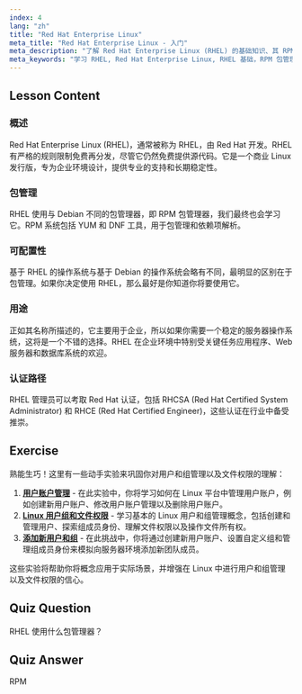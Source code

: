 ```yaml
---
index: 4
lang: "zh"
title: "Red Hat Enterprise Linux"
meta_title: "Red Hat Enterprise Linux - 入门"
meta_description: "了解 Red Hat Enterprise Linux (RHEL) 的基础知识、其 RPM 包管理器和企业用途。理解 RHEL 的核心区别和优势。"
meta_keywords: "学习 RHEL, Red Hat Enterprise Linux, RHEL 基础，RPM 包管理器，Linux 服务器操作系统，RHEL 初学者，RHEL 指南"
---
```


## Lesson Content

### 概述

Red Hat Enterprise Linux (RHEL)，通常被称为 RHEL，由 Red Hat 开发。RHEL 有严格的规则限制免费再分发，尽管它仍然免费提供源代码。它是一个商业 Linux 发行版，专为企业环境设计，提供专业的支持和长期稳定性。

### 包管理

RHEL 使用与 Debian 不同的包管理器，即 RPM 包管理器，我们最终也会学习它。RPM 系统包括 YUM 和 DNF 工具，用于包管理和依赖项解析。

### 可配置性

基于 RHEL 的操作系统与基于 Debian 的操作系统会略有不同，最明显的区别在于包管理。如果你决定使用 RHEL，那么最好是你知道你将要使用它。

### 用途

正如其名称所描述的，它主要用于企业，所以如果你需要一个稳定的服务器操作系统，这将是一个不错的选择。RHEL 在企业环境中特别受关键任务应用程序、Web 服务器和数据库系统的欢迎。

### 认证路径

RHEL 管理员可以考取 Red Hat 认证，包括 RHCSA (Red Hat Certified System Administrator) 和 RHCE (Red Hat Certified Engineer)，这些认证在行业中备受推崇。

## Exercise

熟能生巧！这里有一些动手实验来巩固你对用户和组管理以及文件权限的理解：

1. **[用户账户管理](https://labex.io/zh/labs/linux-user-account-management-49)** - 在此实验中，你将学习如何在 Linux 平台中管理用户账户，例如创建新用户账户、修改用户账户管理以及删除用户账户。
2. **[Linux 用户组和文件权限](https://labex.io/zh/labs/linux-linux-user-group-and-file-permissions-18002)** - 学习基本的 Linux 用户和组管理概念，包括创建和管理用户、探索组成员身份、理解文件权限以及操作文件所有权。
3. **[添加新用户和组](https://labex.io/zh/labs/linux-add-new-user-and-group-17987)** - 在此挑战中，你将通过创建新用户账户、设置自定义组和管理组成员身份来模拟向服务器环境添加新团队成员。

这些实验将帮助你将概念应用于实际场景，并增强在 Linux 中进行用户和组管理以及文件权限的信心。

## Quiz Question

RHEL 使用什么包管理器？

## Quiz Answer

RPM
